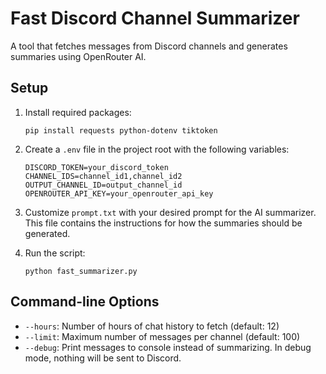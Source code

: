# Fast Discord Channel Summarizer

A tool that fetches messages from Discord channels and generates summaries using OpenRouter AI.

## Setup

1. Install required packages:
   ```
   pip install requests python-dotenv tiktoken
   ```

2. Create a `.env` file in the project root with the following variables:
   ```
   DISCORD_TOKEN=your_discord_token
   CHANNEL_IDS=channel_id1,channel_id2
   OUTPUT_CHANNEL_ID=output_channel_id
   OPENROUTER_API_KEY=your_openrouter_api_key
   ```

3. Customize `prompt.txt` with your desired prompt for the AI summarizer. This file contains the instructions for how the summaries should be generated.

4. Run the script:
   ```
   python fast_summarizer.py
   ```

## Command-line Options

- `--hours`: Number of hours of chat history to fetch (default: 12)
- `--limit`: Maximum number of messages per channel (default: 100)
- `--debug`: Print messages to console instead of summarizing. In debug mode, nothing will be sent to Discord.
